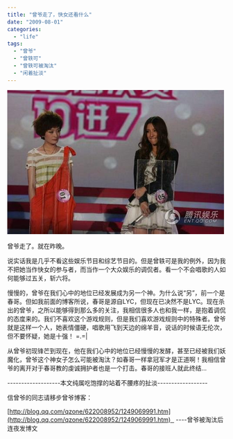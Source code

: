 ```yaml
---
title: "曾爷走了，快女还看什么"
date: "2009-08-01"
categories: 
  - "life"
tags: 
  - "曾爷"
  - "曾轶可"
  - "曾轶可被淘汰"
  - "闲着扯淡"
---
```


![](images/19748280.jpg)

曾爷走了。就在昨晚。

说实话我是几乎不看这些娱乐节目和综艺节目的。但是曾轶可是我的例外，因为我不把她当作快女的参与者，而当作一个大众娱乐的调侃者。看一个不会唱歌的人如何能够过五关，斩六将。

慢慢的，曾爷在我们心中的地位已经发展成为另一个神。为什么说“另”，前一个是春哥。但如我前面的博客所说，春哥是源自LYC，但现在已决然不是LYC。现在杀出的曾爷，之所以能够得到那么多的关注，我相信很多人也和我一样，是抱着调侃的态度来的。我们不喜欢这个游戏规则，但是我们喜欢游戏规则中的特殊者。曾爷就是这样一个人，她表情僵硬，唱歌用飞到天边的绵羊音，说话的时候语无伦次，但不要怀疑，她是十强！ =.=|

从曾爷初现锋芒到现在，他在我们心中的地位已经慢慢的发酵，甚至已经被我们妖魔化，曾爷这个神女子怎么可能被淘汰？如春哥一样拿冠军才是正道啊！我相信曾爷的离开对于春哥教的虔诚拥护者也是一个打击。春哥的接班人就此终结...

\-------------------本文纯属吃饱撑的站着不腰疼的扯淡------------------

信曾爷的同志请移步曾爷博客：

[http://blog.qq.com/qzone/622008952/1249069991.htm](http://blog.qq.com/qzone/622008952/1249069991.htm)   ----曾爷被淘汰后连夜发博文
